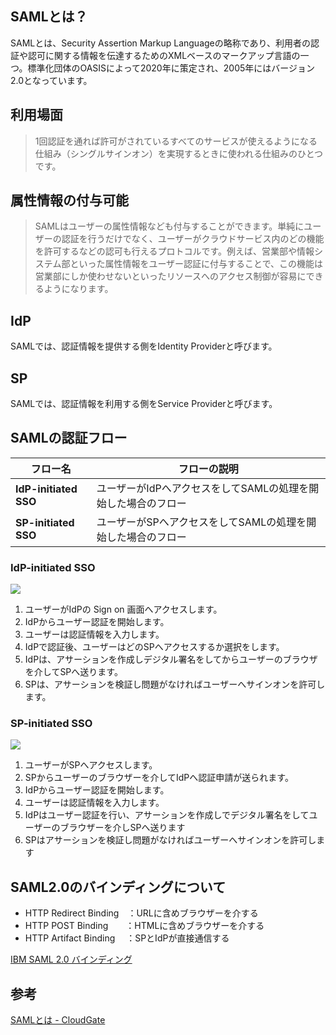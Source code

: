 ## SAMLとは？

SAMLとは、Security Assertion Markup Languageの略称であり、利用者の認証や認可に関する情報を伝達するためのXMLベースのマークアップ言語の一つ。標準化団体のOASISによって2020年に策定され、2005年にはバージョン2.0となっています。

## 利用場面

> 1回認証を通れば許可がされているすべてのサービスが使えるようになる仕組み（シングルサインオン）を実現するときに使われる仕組みのひとつです。

## 属性情報の付与可能

> SAMLはユーザーの属性情報なども付与することができます。単純にユーザーの認証を行うだけでなく、ユーザーがクラウドサービス内のどの機能を許可するなどの認可も行えるプロトコルです。例えば、営業部や情報システム部といった属性情報をユーザー認証に付与することで、この機能は営業部にしか使わせないといったリソースへのアクセス制御が容易にできるようになります。

## IdP

SAMLでは、認証情報を提供する側をIdentity Providerと呼びます。

## SP

SAMLでは、認証情報を利用する側をService Providerと呼びます。

## SAMLの認証フロー

| フロー名 | フローの説明 |
----|---- 
| **IdP-initiated SSO** | ユーザーがIdPへアクセスをしてSAMLの処理を開始した場合のフロー |
| **SP-initiated SSO** | ユーザーがSPへアクセスをしてSAMLの処理を開始した場合のフロー |

### **IdP-initiated SSO**

![](https://i.imgur.com/hrHWa9u.png)

1. ユーザーがIdPの Sign on 画面へアクセスします。
2. IdPからユーザー認証を開始します。
3. ユーザーは認証情報を入力します。
4. IdPで認証後、ユーザーはどのSPへアクセスするか選択をします。
5. IdPは、アサーションを作成しデジタル署名をしてからユーザーのブラウザを介してSPへ送ります。
6. SPは、アサーションを検証し問題がなければユーザーへサインオンを許可します。

### **SP-initiated SSO**

![](https://i.imgur.com/O0QRmAM.png)


1. ユーザーがSPへアクセスします。
2. SPからユーザーのブラウザーを介してIdPへ認証申請が送られます。
3. IdPからユーザー認証を開始します。
4. ユーザーは認証情報を入力します。
5. IdPはユーザー認証を行い、アサーションを作成しでデジタル署名をしてユーザーのブラウザーを介しSPへ送ります
6. SPはアサーションを検証し問題がなければユーザーへサインオンを許可します

## SAML2.0のバインディングについて

- HTTP Redirect Binding　：URLに含めブラウザーを介する
- HTTP POST Binding　　：HTMLに含めブラウザーを介する
- HTTP Artifact Binding　 ：SPとIdPが直接通信する

[IBM SAML 2.0 バインディング](https://www.ibm.com/docs/ja/sva/9.0.7?topic=overview-saml-20-bindings)


## 参考
[SAMLとは - CloudGate](https://cg-support.isr.co.jp/hc/ja/articles/900002918806-SAML%E3%81%A8%E3%81%AF)







